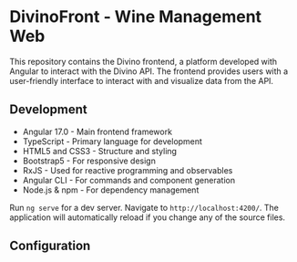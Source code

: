# DivinoFront - Wine Management Web

This repository contains the Divino frontend, a platform developed with Angular to interact with the Divino API. The frontend provides users with a user-friendly interface to interact with and visualize data from the API.

## Development

- Angular 17.0 - Main frontend framework
- TypeScript - Primary language for development
- HTML5 and CSS3 - Structure and styling
- Bootstrap5 - For responsive design
- RxJS - Used for reactive programming and observables
- Angular CLI - For commands and component generation
- Node.js & npm - For dependency management

Run `ng serve` for a dev server. Navigate to `http://localhost:4200/`. The application will automatically reload if you change any of the source files.

## Configuration
